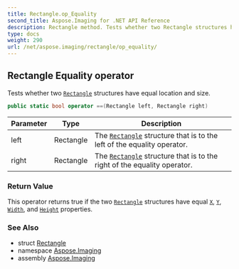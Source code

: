 ```yaml
---
title: Rectangle.op_Equality
second_title: Aspose.Imaging for .NET API Reference
description: Rectangle method. Tests whether two Rectangle structures have equal location and size
type: docs
weight: 290
url: /net/aspose.imaging/rectangle/op_equality/
---
```

## Rectangle Equality operator

Tests whether two [`Rectangle`](../) structures have equal location and size.

```csharp
public static bool operator ==(Rectangle left, Rectangle right)
```

| Parameter | Type | Description |
| --- | --- | --- |
| left | Rectangle | The [`Rectangle`](../) structure that is to the left of the equality operator. |
| right | Rectangle | The [`Rectangle`](../) structure that is to the right of the equality operator. |

### Return Value

This operator returns true if the two [`Rectangle`](../) structures have equal [`X`](../x/), [`Y`](../y/), [`Width`](../width/), and [`Height`](../height/) properties.

### See Also

* struct [Rectangle](../)
* namespace [Aspose.Imaging](../../rectangle/)
* assembly [Aspose.Imaging](../../../)


